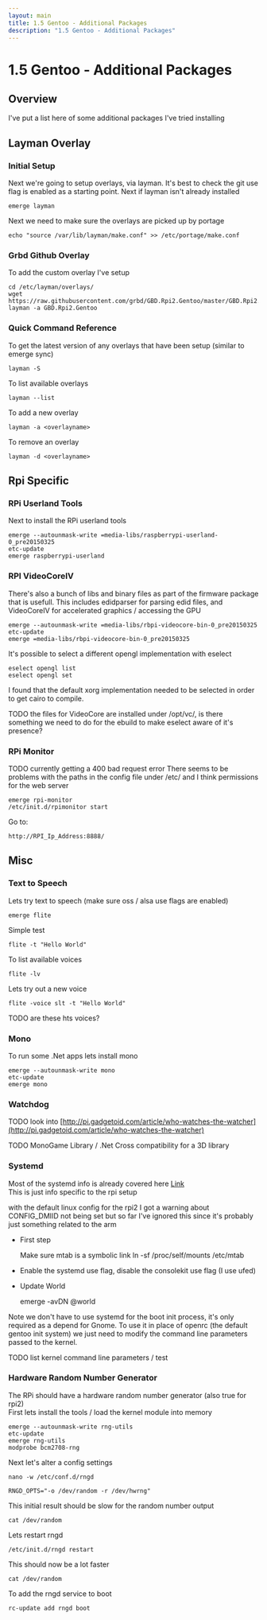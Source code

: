 ```yaml
---
layout: main
title: 1.5 Gentoo - Additional Packages
description: "1.5 Gentoo - Additional Packages"
---
```


# 1.5 Gentoo - Additional Packages

## Overview

I've put a list here of some additional packages I've tried installing

## Layman Overlay

### Initial Setup

Next we're going to setup overlays, via layman.
It's best to check the git use flag is enabled as a starting point.
Next if layman isn't already installed

    emerge layman

Next we need to make sure the overlays are picked up by portage

    echo "source /var/lib/layman/make.conf" >> /etc/portage/make.conf

### Grbd Github Overlay

To add the custom overlay I've setup

    cd /etc/layman/overlays/
    wget https://raw.githubusercontent.com/grbd/GBD.Rpi2.Gentoo/master/GBD.Rpi2.Gentoo.xml
    layman -a GBD.Rpi2.Gentoo

### Quick Command Reference

To get the latest version of any overlays that have been setup
(similar to emerge sync)

    layman -S

To list available overlays

    layman --list

To add a new overlay

    layman -a <overlayname>

To remove an overlay

    layman -d <overlayname>

## Rpi Specific

### RPi Userland Tools

Next to install the RPi userland tools

    emerge --autounmask-write =media-libs/raspberrypi-userland-0_pre20150325
    etc-update
    emerge raspberrypi-userland

### RPI VideoCoreIV

There's also a bunch of libs and binary files as part of the firmware package that is usefull.
This includes edidparser for parsing edid files, and VideoCoreIV for accelerated graphics / accessing the GPU

    emerge --autounmask-write =media-libs/rbpi-videocore-bin-0_pre20150325
    etc-update
    emerge =media-libs/rbpi-videocore-bin-0_pre20150325

It's possible to select a different opengl implementation with eselect

    eselect opengl list
    eselect opengl set

I found that the default xorg implementation needed to be selected in order to get cairo to compile. <br />

TODO the files for VideoCore are installed under /opt/vc/, is there something we need to do for the ebuild
to make eselect aware of it's presence?

### RPi Monitor

TODO currently getting a 400 bad request error
There seems to be problems with the paths in the config file under /etc/
and I think permissions for the web server

    emerge rpi-monitor
    /etc/init.d/rpimonitor start

Go to:

    http://RPI_Ip_Address:8888/

## Misc

### Text to Speech

Lets try text to speech (make sure oss / alsa use flags are enabled)

    emerge flite

Simple test

    flite -t "Hello World"

To list available voices

    flite -lv

Lets try out a new voice

    flite -voice slt -t "Hello World"

TODO are these hts voices?

### Mono

To run some .Net apps lets install mono

    emerge --autounmask-write mono
    etc-update
    emerge mono

### Watchdog

TODO look into [http://pi.gadgetoid.com/article/who-watches-the-watcher](http://pi.gadgetoid.com/article/who-watches-the-watcher)

TODO MonoGame Library / .Net Cross compatibility for a 3D library

### Systemd

Most of the systemd info is already covered here [Link](https://wiki.gentoo.org/wiki/Systemd) <br />
This is just info specific to the rpi setup

with the default linux config for the rpi2 I got a warning about CONFIG_DMIID not being set
but so far I've ignored this since it's probably just something related to the arm

* First step

    Make sure mtab is a symbolic link
    ln -sf /proc/self/mounts /etc/mtab

* Enable the systemd use flag, disable the consolekit use flag (I use ufed)
* Update World

    emerge -avDN @world

Note we don't have to use systemd for the boot init process, it's only required as a depend for Gnome.
To use it in place of openrc (the default gentoo init system) we just need to modify the command line parameters passed to the kernel.

TODO list kernel command line parameters / test

### Hardware Random Number Generator

The RPi should have a hardware random number generator (also true for rpi2) <br />
First lets install the tools / load the kernel module into memory

    emerge --autounmask-write rng-utils
    etc-update
    emerge rng-utils
    modprobe bcm2708-rng

Next let's alter a config settings

    nano -w /etc/conf.d/rngd

    RNGD_OPTS="-o /dev/random -r /dev/hwrng"

This initial result should be slow for the random number output

    cat /dev/random

Lets restart rngd

    /etc/init.d/rngd restart

This should now be a lot faster

    cat /dev/random

To add the rngd service to boot

    rc-update add rngd boot
